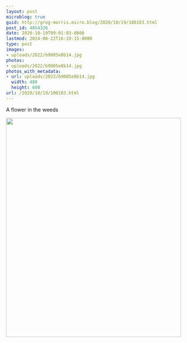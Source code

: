 ```yaml
---
layout: post
microblog: true
guid: http://greg-morris.micro.blog/2020/10/19/100103.html
post_id: 4054326
date: 2020-10-19T09:01:03-0000
lastmod: 2024-06-22T16:19:15-0000
type: post
images:
- uploads/2022/b9005e8b14.jpg
photos:
- uploads/2022/b9005e8b14.jpg
photos_with_metadata:
- url: uploads/2022/b9005e8b14.jpg
  width: 480
  height: 600
url: /2020/10/19/100103.html
---
```

<p>A flower in the weeds</p>
<p><img src="uploads/2022/b9005e8b14.jpg" alt="" width="480" height="600" /></p>
